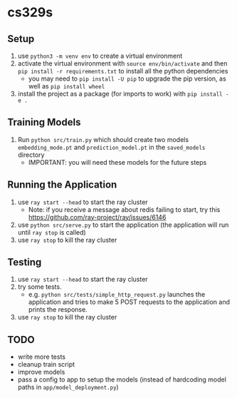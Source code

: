 # cs329s

## Setup
1. use `python3 -m venv env` to create a virtual environment
2. activate the virtual environment with `source env/bin/activate` and then `pip install -r requirements.txt` to install all the python dependencies
    - you may need to `pip install -U pip` to upgrade the pip version, as well as `pip install wheel`
3. install the project as a package (for imports to work) with `pip install -e .`

## Training Models
1. Run `python src/train.py` which should create two models `embedding_mode.pt` and `prediction_model.pt` in the `saved_models` directory
    - IMPORTANT: you will need these models for the future steps

## Running the Application
1. use `ray start --head` to start the ray cluster
    - Note: if you receive a message about redis failing to start, try this https://github.com/ray-project/ray/issues/6146
2. use `python src/serve.py` to start the application (the application will run until `ray stop` is called)
3. use `ray stop` to kill the ray cluster

## Testing
1. use `ray start --head` to start the ray cluster
2. try some tests.
    - e.g. `python src/tests/simple_http_request.py` launches the application and tries to make 5 POST requests to the application and prints the response.
3. use `ray stop` to kill the ray cluster

## TODO
- write more tests
- cleanup train script
- improve models
- pass a config to app to setup the models (instead of hardcoding model paths in `app/model_deployment.py`)
